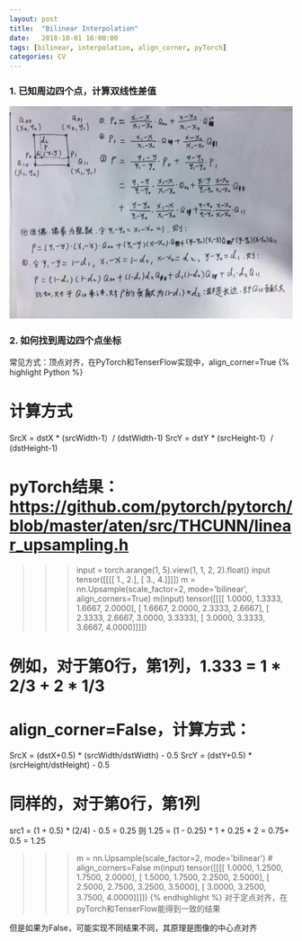 ```yaml
---
layout: post
title:  "Bilinear Interpolation"
date:   2018-10-01 16:00:00
tags: [bilinear, interpolation, align_corner, pyTorch]
categories: CV
---
```


### 1. 已知周边四个点，计算双线性差值
![interpalation](/res/interpalation.png)

### 2. 如何找到周边四个点坐标
常见方式：顶点对齐，在PyTorch和TenserFlow实现中，align_corner=True
{% highlight Python %}
# 计算方式
SrcX = dstX * (srcWidth-1）/ (dstWidth-1)
SrcY = dstY * (srcHeight-1）/ (dstHeight-1)
# pyTorch结果：https://github.com/pytorch/pytorch/blob/master/aten/src/THCUNN/linear_upsampling.h
>>> input = torch.arange(1, 5).view(1, 1, 2, 2).float()
>>> input
tensor([[[[ 1.,  2.],
          [ 3.,  4.]]]])
>>> m = nn.Upsample(scale_factor=2, mode='bilinear', align_corners=True)
>>> m(input)
tensor([[[[ 1.0000,  1.3333,  1.6667,  2.0000],
          [ 1.6667,  2.0000,  2.3333,  2.6667],
          [ 2.3333,  2.6667,  3.0000,  3.3333],
          [ 3.0000,  3.3333,  3.6667,  4.0000]]]])
# 例如，对于第0行，第1列，1.333 = 1 * 2/3 + 2 * 1/3

# align_corner=False，计算方式：
SrcX = (dstX+0.5) * (srcWidth/dstWidth) - 0.5 
SrcY = (dstY+0.5) * (srcHeight/dstHeight) - 0.5
# 同样的，对于第0行，第1列
src1 = (1 + 0.5) * (2/4) - 0.5 = 0.25
则 1.25 = (1 - 0.25) * 1 + 0.25 * 2 = 0.75+ 0.5 = 1.25
>>> m = nn.Upsample(scale_factor=2, mode='bilinear')  # align_corners=False
>>> m(input)
tensor([[[[ 1.0000,  1.2500,  1.7500,  2.0000],
          [ 1.5000,  1.7500,  2.2500,  2.5000],
          [ 2.5000,  2.7500,  3.2500,  3.5000],
          [ 3.0000,  3.2500,  3.7500,  4.0000]]]])
{% endhighlight %}
对于定点对齐，在pyTorch和TenserFlow能得到一致的结果

但是如果为False，可能实现不同结果不同，其原理是图像的中心点对齐
